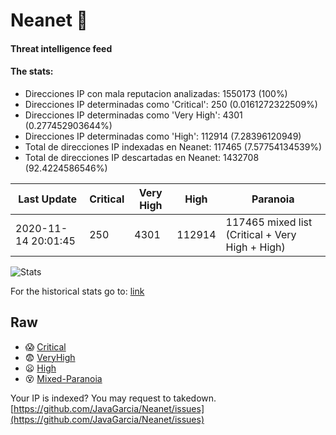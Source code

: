 # Neanet :hocho:
#### Threat intelligence feed
#### The stats:

- Direcciones IP con mala reputacion analizadas: 1550173 (100%)
- Direcciones IP determinadas como 'Critical':  250 (0.0161272322509%)
- Direcciones IP determinadas como 'Very High':  4301 (0.277452903644%)
- Direcciones IP determinadas como 'High':  112914 (7.28396120949)
- Total de direcciones IP indexadas en Neanet:  117465 (7.57754134539%)
- Total de direcciones IP descartadas en Neanet:  1432708 (92.4224586546%)

| Last Update | Critical | Very High | High | Paranoia |
| --- | --- | --- | --- | --- |
| 2020-11-14 20:01:45 | 250 | 4301 | 112914 | 117465 mixed list (Critical + Very High + High)|

![Stats](https://docs.google.com/spreadsheets/d/e/2PACX-1vSnaNMIXVabIpDJjufMlzH7poXnshF3mgd8Is1g9ytUEzVsP5my4Trn8f-xkoLLQ38xpL3HtmUexLo6/pubchart?oid=501124687&format=image)

For the historical stats go to: [link](/stats.csv)
## Raw
- :scream: [Critical](https://raw.githubusercontent.com/JavaGarcia/Neanet/master/blacklists/neanet_critical.txt)
- :fearful: [VeryHigh](https://raw.githubusercontent.com/JavaGarcia/Neanet/master/blacklists/neanet_veryHigh.txtt)
- :frowning: [High](https://raw.githubusercontent.com/JavaGarcia/Neanet/master/blacklists/neanet_high.txt)
- :dizzy_face: [Mixed-Paranoia](https://raw.githubusercontent.com/JavaGarcia/Neanet/master/blacklists/neanet_all.txt)


Your IP is indexed? You may request to takedown. [https://github.com/JavaGarcia/Neanet/issues](https://github.com/JavaGarcia/Neanet/issues)
































































































































































































































































































































































































































































































































































































































































































































































































































































































































































































































































































































































































































































































































































































































































































































































































































































































































































































































































































































































































































































































































































































































